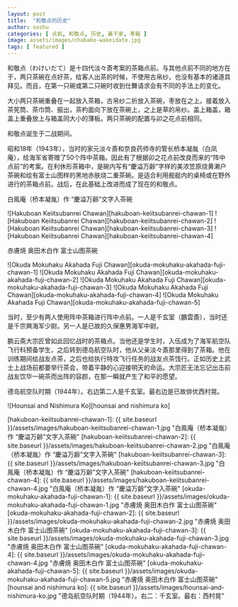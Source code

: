 ```yaml
---
layout: post
title:  "和敬点的历史"
author: soshu
categories: [ 点前, 和敬点, 历史, 裏千家, 茶箱 ]
image: assets/images/chabako-wakeidate.jpg
tags: [ featured ]
---
```


和敬点（わけいだて）是十四代淡々斎考案的茶箱点前。与其他点前不同的地方在于，两只茶碗在点好茶，给客人出茶的时候，不使用古帛纱，也没有基本的诸道具拜见。而且，在第一只碗或第二只碗时收到仕舞请求会有不同的手法上的变化。

大小两只茶碗重叠在一起放入茶箱，古帛纱二折放入茶碗，枣放在之上。接着放入茶筅筒、茶巾筒、振出，茶杓面向下放在茶碗上，之上是草的帛纱。盖上箱盖，箱盖上重叠放上与箱盖同大小的薄板。两只茶碗的配置与卯之花点前相同。

和敬点诞生于二战期间。

昭和18年（1943年），当时的家元淡々斎和奈良药师寺的管长桥本凝胤（白凤庵），给海军省寄赠了50个阵中茶箱。因此有了根据卯之花点前改良而来的“阵中点前”的考案。在利休形茶箱中，是碗内写有“慶溢万齢”字样的美浓笠原烧黄濑户茶碗和绘有富士山图样的黑地赤肤烧二重茶碗。是适合利用舰艇内的桌椅或在野外进行的茶箱点前。战后，在此基础上改进而成了现在的和敬点。

白鳯庵（桥本凝胤）作 “慶溢万齢”文字入茶碗

![Hakuboan Keiitsubanrei Chawan][hakuboan-keiitsubanrei-chawan-1]
![Hakuboan Keiitsubanrei Chawan][hakuboan-keiitsubanrei-chawan-2]
![Hakuboan Keiitsubanrei Chawan][hakuboan-keiitsubanrei-chawan-3]
![Hakuboan Keiitsubanrei Chawan][hakuboan-keiitsubanrei-chawan-4]

赤膚焼 奥田木白作 富士山图茶碗

![Okuda Mokuhaku Akahada Fuji Chawan][okuda-mokuhaku-akahada-fuji-chawan-1]
![Okuda Mokuhaku Akahada Fuji Chawan][okuda-mokuhaku-akahada-fuji-chawan-2]
![Okuda Mokuhaku Akahada Fuji Chawan][okuda-mokuhaku-akahada-fuji-chawan-3]
![Okuda Mokuhaku Akahada Fuji Chawan][okuda-mokuhaku-akahada-fuji-chawan-4]
![Okuda Mokuhaku Akahada Fuji Chawan][okuda-mokuhaku-akahada-fuji-chawan-5]

当时，至少有两人使用阵中茶箱进行阵中点前。一人是千玄室（鵬雲斎），当时还是千宗興海军少尉。另一人是已故的久保惠男海军中尉。

鹏云斋大宗匠曾如此回忆战时的茶箱点。当他还是学生时，入伍成为了海军航空队飞行科预备学生，之后转到德岛航空队时，他从父亲淡々斎那里得到了茶箱。他在训练期间给战友点茶，之后也给执行特攻飞行任务的战友点茶饯行。正如历史上武士上战场前都要举行茶会，带着平静的心迎接明天的命运。大宗匠无法忘记出击前战友饮毕一碗茶而出阵的容颜，在那一瞬就产生了和平的愿望。

德岛航空队时期（1944年）。右边第二人是千玄室。最右边是已故俳优西村晃。

![Hounsai and Nishimura Ko][hounsai and nishimura ko]


[hakuboan-keiitsubanrei-chawan-1]: {{ site.baseurl }}/assets/images/hakuboan-keiitsubanrei-chawan-1.jpg "白鳯庵（桥本凝胤）作 “慶溢万齢”文字入茶碗"
[hakuboan-keiitsubanrei-chawan-2]: {{ site.baseurl }}/assets/images/hakuboan-keiitsubanrei-chawan-2.jpg "白鳯庵（桥本凝胤）作 “慶溢万齢”文字入茶碗"
[hakuboan-keiitsubanrei-chawan-3]: {{ site.baseurl }}/assets/images/hakuboan-keiitsubanrei-chawan-3.jpg "白鳯庵（桥本凝胤）作 “慶溢万齢”文字入茶碗"
[hakuboan-keiitsubanrei-chawan-4]: {{ site.baseurl }}/assets/images/hakuboan-keiitsubanrei-chawan-4.jpg "白鳯庵（桥本凝胤）作 “慶溢万齢”文字入茶碗"
[okuda-mokuhaku-akahada-fuji-chawan-1]: {{ site.baseurl }}/assets/images/okuda-mokuhaku-akahada-fuji-chawan-1.jpg "赤膚焼 奥田木白作 富士山图茶碗"
[okuda-mokuhaku-akahada-fuji-chawan-2]: {{ site.baseurl }}/assets/images/okuda-mokuhaku-akahada-fuji-chawan-2.jpg "赤膚焼 奥田木白作 富士山图茶碗"
[okuda-mokuhaku-akahada-fuji-chawan-3]: {{ site.baseurl }}/assets/images/okuda-mokuhaku-akahada-fuji-chawan-3.jpg "赤膚焼 奥田木白作 富士山图茶碗"
[okuda-mokuhaku-akahada-fuji-chawan-4]: {{ site.baseurl }}/assets/images/okuda-mokuhaku-akahada-fuji-chawan-4.jpg "赤膚焼 奥田木白作 富士山图茶碗"
[okuda-mokuhaku-akahada-fuji-chawan-5]: {{ site.baseurl }}/assets/images/okuda-mokuhaku-akahada-fuji-chawan-5.jpg "赤膚焼 奥田木白作 富士山图茶碗"
[hounsai and nishimura ko]: {{ site.baseurl }}/assets/images/hounsai-and-nishimura-ko.jpg "德岛航空队时期（1944年）。右二：千玄室。最右：西村晃"
